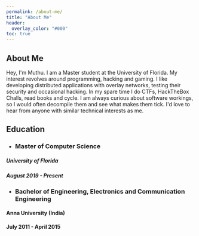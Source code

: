 ```yaml
---
permalink: /about-me/
title: "About Me"
header:
  overlay_color: "#000"
toc: true
---
```


## About Me

Hey, I'm Muthu.  I am a Master student at the University of Florida. My interest revolves around programming, hacking and gaming. I like developing  distributed applications with overlay networks, testing their security and occasional hacking. In my spare time I do CTFs, HackTheBox Challs, read books and cycle. I am always curious about software workings, so I would often decompile them and see what makes them tick.  I'd love to hear from anyone with similar technical interests as me.


## Education

* ### Master of Computer Science
##### University of Florida 
##### August 2019 - Present

* ### Bachelor of Engineering, Electronics and Communication Engineering
#### Anna University (India)
#### July 2011 - April 2015
